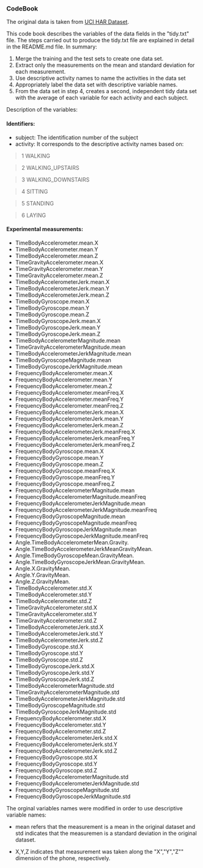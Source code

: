 ### CodeBook

The original data is taken from [UCI HAR Dataset](https://d396qusza40orc.cloudfront.net/getdata%2Fprojectfiles%2FUCI%20HAR%20Dataset.zip).

This code book describes the variables of the data fields in the "tidy.txt" file. The steps carried out to produce 
the tidy.txt file are explained in detail in the README.md file. In summary:

1. Merge the training and the test sets to create one data set.
2. Extract only the measurements on the mean and standard deviation for each measurement.
3. Use descriptive activity names to name the activities in the data set
4. Appropriately label the data set with descriptive variable names.
5. From the data set in step 4, creates a second, independent tidy data set with the average of each variable for each activity and each subject.

Description of the variables:

#### Identifiers:

* subject: The identification number of the subject
* activity: It corresponds to the descriptive activity names based on:
> 1 WALKING

> 2 WALKING_UPSTAIRS

> 3 WALKING_DOWNSTAIRS

> 4 SITTING

> 5 STANDING

> 6 LAYING

#### Experimental measurements:

* TimeBodyAccelerometer.mean.X              
* TimeBodyAccelerometer.mean.Y                    
* TimeBodyAccelerometer.mean.Z                 
* TimeGravityAccelerometer.mean.X                 
* TimeGravityAccelerometer.mean.Y                 
* TimeGravityAccelerometer.mean.Z                 
* TimeBodyAccelerometerJerk.mean.X                 
* TimeBodyAccelerometerJerk.mean.Y                
* TimeBodyAccelerometerJerk.mean.Z                 
* TimeBodyGyroscope.mean.X                       
* TimeBodyGyroscope.mean.Y                         
* TimeBodyGyroscope.mean.Z                        
* TimeBodyGyroscopeJerk.mean.X                     
* TimeBodyGyroscopeJerk.mean.Y                    
* TimeBodyGyroscopeJerk.mean.Z                     
* TimeBodyAccelerometerMagnitude.mean             
* TimeGravityAccelerometerMagnitude.mean           
* TimeBodyAccelerometerJerkMagnitude.mean         
* TimeBodyGyroscopeMagnitude.mean                  
* TimeBodyGyroscopeJerkMagnitude.mean             
* FrequencyBodyAccelerometer.mean.X                
* FrequencyBodyAccelerometer.mean.Y               
* FrequencyBodyAccelerometer.mean.Z                
* FrequencyBodyAccelerometer.meanFreq.X           
* FrequencyBodyAccelerometer.meanFreq.Y            
* FrequencyBodyAccelerometer.meanFreq.Z           
* FrequencyBodyAccelerometerJerk.mean.X            
* FrequencyBodyAccelerometerJerk.mean.Y           
* FrequencyBodyAccelerometerJerk.mean.Z            
* FrequencyBodyAccelerometerJerk.meanFreq.X       
* FrequencyBodyAccelerometerJerk.meanFreq.Y        
* FrequencyBodyAccelerometerJerk.meanFreq.Z       
* FrequencyBodyGyroscope.mean.X                   
* FrequencyBodyGyroscope.mean.Y                   
* FrequencyBodyGyroscope.mean.Z                    
* FrequencyBodyGyroscope.meanFreq.X               
* FrequencyBodyGyroscope.meanFreq.Y                
* FrequencyBodyGyroscope.meanFreq.Z               
* FrequencyBodyAccelerometerMagnitude.mean         
* FrequencyBodyAccelerometerMagnitude.meanFreq    
* FrequencyBodyAccelerometerJerkMagnitude.mean     
* FrequencyBodyAccelerometerJerkMagnitude.meanFreq
* FrequencyBodyGyroscopeMagnitude.mean            
* FrequencyBodyGyroscopeMagnitude.meanFreq        
* FrequencyBodyGyroscopeJerkMagnitude.mean        
* FrequencyBodyGyroscopeJerkMagnitude.meanFreq    
* Angle.TimeBodyAccelerometerMean.Gravity.         
* Angle.TimeBodyAccelerometerJerkMeanGravityMean. 
* Angle.TimeBodyGyroscopeMean.GravityMean.        
* Angle.TimeBodyGyroscopeJerkMean.GravityMean.    
* Angle.X.GravityMean.                             
* Angle.Y.GravityMean.                            
* Angle.Z.GravityMean.                            
* TimeBodyAccelerometer.std.X                     
* TimeBodyAccelerometer.std.Y                      
* TimeBodyAccelerometer.std.Z                     
* TimeGravityAccelerometer.std.X                   
* TimeGravityAccelerometer.std.Y                  
* TimeGravityAccelerometer.std.Z                   
* TimeBodyAccelerometerJerk.std.X                 
* TimeBodyAccelerometerJerk.std.Y                  
* TimeBodyAccelerometerJerk.std.Z                 
* TimeBodyGyroscope.std.X                         
* TimeBodyGyroscope.std.Y                         
* TimeBodyGyroscope.std.Z                          
* TimeBodyGyroscopeJerk.std.X                     
* TimeBodyGyroscopeJerk.std.Y                      
* TimeBodyGyroscopeJerk.std.Z                     
* TimeBodyAccelerometerMagnitude.std               
* TimeGravityAccelerometerMagnitude.std           
* TimeBodyAccelerometerJerkMagnitude.std           
* TimeBodyGyroscopeMagnitude.std                  
* TimeBodyGyroscopeJerkMagnitude.std               
* FrequencyBodyAccelerometer.std.X                
* FrequencyBodyAccelerometer.std.Y                
* FrequencyBodyAccelerometer.std.Z                
* FrequencyBodyAccelerometerJerk.std.X            
* FrequencyBodyAccelerometerJerk.std.Y            
* FrequencyBodyAccelerometerJerk.std.Z             
* FrequencyBodyGyroscope.std.X                    
* FrequencyBodyGyroscope.std.Y                     
* FrequencyBodyGyroscope.std.Z                    
* FrequencyBodyAccelerometerMagnitude.std          
* FrequencyBodyAccelerometerJerkMagnitude.std     
* FrequencyBodyGyroscopeMagnitude.std             
* FrequencyBodyGyroscopeJerkMagnitude.std

The orginal variables names were modified in order to use descriptive variable names:

- mean refers that the measurement is a mean in the original dataset and std indicates that the measuremen
is a standard deviation in the original dataset.

- X,Y,Z indicates that measurement was taken along the "X","Y","Z"" dimension of the phone, respectively.



